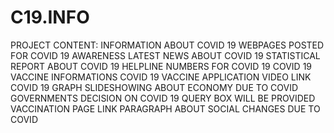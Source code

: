 # C19.INFO
PROJECT CONTENT:
INFORMATION ABOUT COVID 19
WEBPAGES POSTED FOR COVID 19 AWARENESS
LATEST NEWS ABOUT COVID 19
STATISTICAL REPORT ABOUT COVID 19
HELPLINE NUMBERS FOR COVID 19
COVID 19 VACCINE INFORMATIONS
COVID 19 VACCINE APPLICATION VIDEO LINK 
COVID 19 GRAPH
SLIDESHOWING ABOUT ECONOMY DUE TO COVID 
GOVERNMENTS DECISION ON COVID 19
QUERY BOX WILL BE PROVIDED 
VACCINATION PAGE LINK
PARAGRAPH ABOUT SOCIAL CHANGES DUE TO COVID
